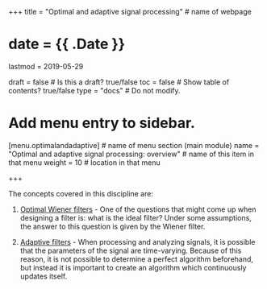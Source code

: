 +++
title = "Optimal and adaptive signal processing"         # name of webpage

# date = {{ .Date }}
lastmod = 2019-05-29

draft = false  # Is this a draft? true/false
toc = false  # Show table of contents? true/false
type = "docs"  # Do not modify.

# Add menu entry to sidebar.
[menu.optimalandadaptive]                       # name of menu section (main module)
  name = "Optimal and adaptive signal processing: overview"        # name of this item in that menu
  weight = 10                           # location in that menu

+++


The concepts covered in this discipline are:

1. <a href="../optimalandadaptivesignalprocessing_wiener_main">Optimal Wiener filters</a> - One of the questions that might come up when designing a filter is: what is the ideal filter? Under some assumptions, the answer to this question is given by the Wiener filter.

2. <a href="../optimalandadaptivesignalprocessing_adaptive_main">Adaptive filters</a> - When processing and analyzing signals, it is possible that the parameters of the signal are time-varying. Because of this reason, it is not possible to determine a perfect algorithm beforehand, but instead it is important to create an algorithm which continuously updates itself.
